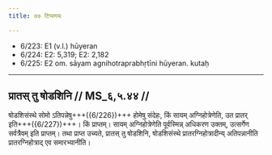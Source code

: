 ```yaml
---
title: ७७ टिप्पणयः

---
```

- 6/223: E1 (v.l.) hūyeran
- 6/224: E2: 5,319; E2: 2,182
- 6/225: E2 om. sāyam agnihotraprabhṛtīni hūyeran. kutaḥ

____________________________________________


## प्रातस् तु षोडशिनि // MS_६,५.४४ //

षोडशिसंस्थे सोमो ऽतिपन्नेषु+++({6/226})+++ होमेषु संदेहः, किं सायम् अग्निहोत्रेणेति, उत प्रातर् इति+++({6/227})+++। किं प्राप्तम्। सायम् अग्निहोत्रेणेति पूर्वस्मिन्न् अधिकरण उक्तम्, उत्सर्गेण सर्वत्रैवम् इति प्राप्तम्। तथा प्राप्त उच्यते, प्रातस् तु षोडशिनि, षोडशिसंस्थे प्रातरग्निहोत्रादीन्य् अतिपन्नानीति प्रातरग्निहोत्राद् एव समारभ्यानीति।
